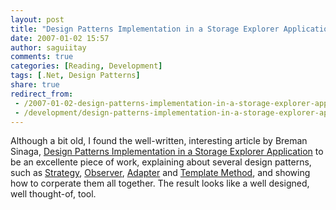 ```yaml
---
layout: post
title: "Design Patterns Implementation in a Storage Explorer Application"
date: 2007-01-02 15:57
author: saguiitay
comments: true
categories: [Reading, Development]
tags: [.Net, Design Patterns]
share: true
redirect_from:
 - /2007-01-02-design-patterns-implementation-in-a-storage-explorer-application/
 - /development/design-patterns-implementation-in-a-storage-explorer-application/
---
```

Although a bit old, I found the well-written, interesting article by Breman Sinaga, [Design Patterns Implementation in a Storage Explorer Application](http://www.codeproject.com/cs/design/sinagastorageexplorer.asp) to be an excellente piece of work, explaining about several design patterns, such as [Strategy](http://en.wikipedia.org/wiki/Strategy_pattern), [Observer](http://en.wikipedia.org/wiki/Observer_design_pattern), [Adapter](http://en.wikipedia.org/wiki/Adapter_pattern) and [Template Method](http://en.wikipedia.org/wiki/Template_method_design_pattern), and showing how to corperate them all together. The result looks like a well designed, well thought-of, tool.


